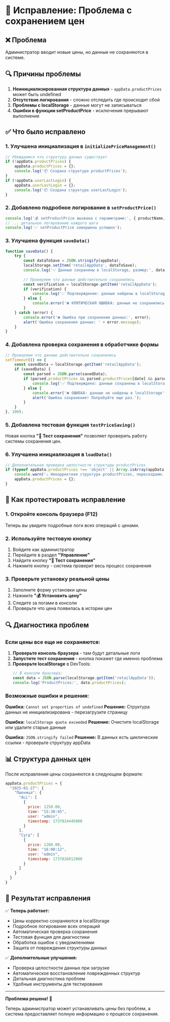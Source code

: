 # 🔧 Исправление: Проблема с сохранением цен

## ❌ Проблема
Администратор вводит новые цены, но данные не сохраняются в системе.

## 🔍 Причины проблемы
1. **Неинициализированная структура данных** - `appData.productPrices` может быть undefined
2. **Отсутствие логирования** - сложно отследить где происходит сбой
3. **Проблемы с localStorage** - данные могут не записываться
4. **Ошибки в функции setProductPrice** - исключения прерывают выполнение

## ✅ Что было исправлено

### 1. Улучшена инициализация в `initializePriceManagement()`
```javascript
// Убеждаемся что структура данных существует
if (!appData.productPrices) {
    appData.productPrices = {};
    console.log('📦 Создана структура productPrices');
}
if (!appData.userLastLogin) {
    appData.userLastLogin = {};
    console.log('📦 Создана структура userLastLogin');
}
```

### 2. Добавлено подробное логирование в `setProductPrice()`
```javascript
console.log('💰 setProductPrice вызвана с параметрами:', { productName, price, date, username, warehouseGroup });
// ... детальное логирование каждого шага
console.log('✅ setProductPrice завершена успешно');
```

### 3. Улучшена функция `saveData()`
```javascript
function saveData() {
    try {
        const dataToSave = JSON.stringify(appData);
        localStorage.setItem('retailAppData', dataToSave);
        console.log('✅ Данные сохранены в localStorage, размер:', dataToSave.length, 'символов');
        
        // Проверяем что данные действительно сохранились
        const verification = localStorage.getItem('retailAppData');
        if (verification) {
            console.log('✅ Подтверждение: данные найдены в localStorage');
        } else {
            console.error('❌ КРИТИЧЕСКАЯ ОШИБКА: данные не сохранились в localStorage');
        }
    } catch (error) {
        console.error('❌ Ошибка при сохранении данных:', error);
        alert('Ошибка сохранения данных: ' + error.message);
    }
}
```

### 4. Добавлена проверка сохранения в обработчике формы
```javascript
// Проверяем что данные действительно сохранились
setTimeout(() => {
    const savedData = localStorage.getItem('retailAppData');
    if (savedData) {
        const parsed = JSON.parse(savedData);
        if (parsed.productPrices && parsed.productPrices[date] && parsed.productPrices[date][product]) {
            console.log('✅ Подтверждено: данные сохранены в localStorage');
        } else {
            console.error('❌ ОШИБКА: данные не найдены в localStorage');
            alert('Ошибка сохранения! Попробуйте еще раз.');
        }
    }
}, 100);
```

### 5. Добавлена тестовая функция `testPriceSaving()`
Новая кнопка **"🔧 Тест сохранения"** позволяет проверить работу системы сохранения цен.

### 6. Улучшена инициализация в `loadData()`
```javascript
// Дополнительная проверка целостности структуры productPrices
if (typeof appData.productPrices !== 'object' || Array.isArray(appData.productPrices)) {
    console.warn('⚠️ Некорректная структура productPrices, пересоздаем...');
    appData.productPrices = {};
}
```

## 🧪 Как протестировать исправление

### 1. Откройте консоль браузера (F12)
Теперь вы увидите подробные логи всех операций с ценами.

### 2. Используйте тестовую кнопку
1. Войдите как администратор
2. Перейдите в раздел **"Управление"**
3. Найдите кнопку **"🔧 Тест сохранения"**
4. Нажмите кнопку - система проверит весь процесс сохранения

### 3. Проверьте установку реальной цены
1. Заполните форму установки цены
2. Нажмите **"💰 Установить цену"**
3. Следите за логами в консоли
4. Проверьте что цена появилась в истории цен

## 🔍 Диагностика проблем

### Если цены все еще не сохраняются:

1. **Проверьте консоль браузера** - там будут детальные логи
2. **Запустите тест сохранения** - кнопка покажет где именно проблема
3. **Проверьте localStorage** в DevTools:
   ```javascript
   // В консоли браузера:
   const data = JSON.parse(localStorage.getItem('retailAppData'));
   console.log('ProductPrices:', data.productPrices);
   ```

### Возможные ошибки и решения:

**Ошибка:** `Cannot set properties of undefined`
**Решение:** Структура данных не инициализирована - перезагрузите страницу

**Ошибка:** `localStorage quota exceeded`
**Решение:** Очистите localStorage или удалите старые данные

**Ошибка:** `JSON.stringify failed`
**Решение:** В данных есть циклические ссылки - проверьте структуру appData

## 📊 Структура данных цен

После исправления цены сохраняются в следующем формате:
```javascript
appData.productPrices = {
  "2025-01-27": {
    "Пшеница": {
      "ALL": [
        {
          price: 1250.00,
          time: "15:30:45",
          user: "admin",
          timestamp: 1737824445000
        }
      ],
      "Сугд": [
        {
          price: 1200.00,
          time: "16:00:12",
          user: "admin", 
          timestamp: 1737826012000
        }
      ]
    }
  }
}
```

## 🚀 Результат исправления

✅ **Теперь работает:**
- Цены корректно сохраняются в localStorage
- Подробное логирование всех операций
- Автоматическая проверка сохранения
- Тестовая функция для диагностики
- Обработка ошибок с уведомлениями
- Защита от повреждения структуры данных

✅ **Дополнительные улучшения:**
- Проверка целостности данных при загрузке
- Автоматическое восстановление поврежденных структур
- Детальная диагностика проблем
- Удобные инструменты для тестирования

---

**Проблема решена!** 🎉

Теперь администратор может устанавливать цены без проблем, а система предоставляет полную информацию о процессе сохранения.